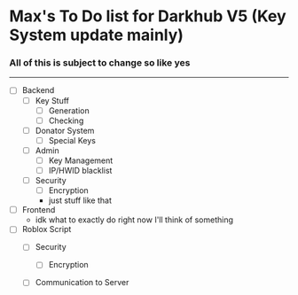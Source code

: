# Max's To Do list for Darkhub V5 (Key System update mainly)
### All of this is subject to change so like yes
-------------------------
- [ ] Backend
  - [ ] Key Stuff
    - [ ] Generation
    - [ ] Checking
  - [ ] Donator System 
    - [ ] Special Keys
  - [ ] Admin
    - [ ] Key Management
    - [ ] IP/HWID blacklist
  - [ ] Security
    - [ ] Encryption
    - just stuff like that
- [ ] Frontend
    - idk what to exactly do right now I'll think of something
- [ ] Roblox Script
    - [ ] Security
      - [ ] Encryption
    - [ ] Communication to Server
    

